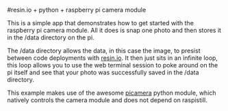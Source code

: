 #resin.io + python + raspberry pi camera module

This is a simple app that demonstrates how to get started with the raspberry pi camera module. All it does is snap one photo and then stores it in the /data directory on the pi. 

The /data directory allows the data, in this case the image, to presist between code deployments with [resin.io](https://resin.io/).  It then just sits in an infinite loop, this loop allows you to use the web terminal session to poke around on the pi itself and see that your photo was successfully saved in the /data directory.

This example makes use of the awesome [picamera](http://picamera.readthedocs.org/en/release-1.8/) python module, which natively controls the camera module and does not depend on raspistill.
